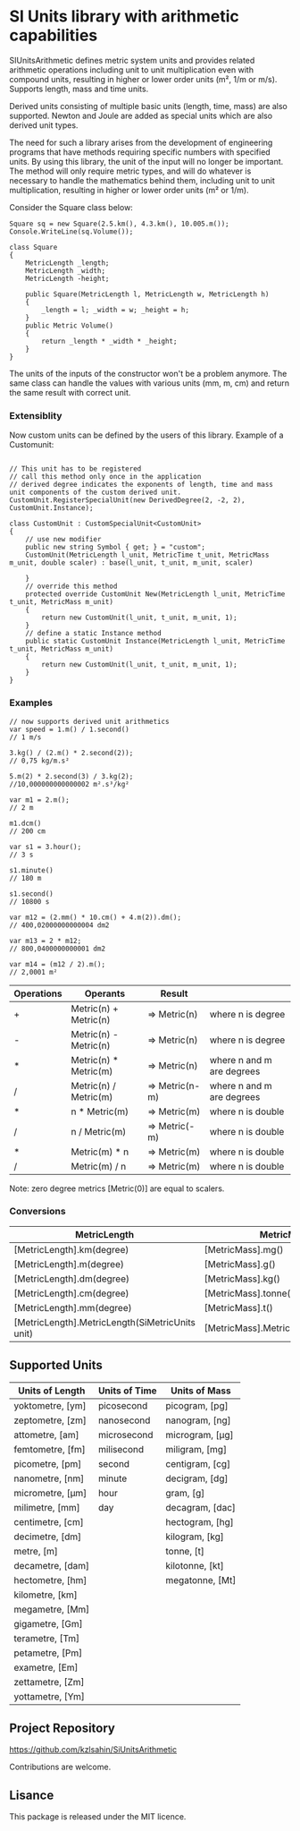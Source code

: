 ﻿# **SI Units library with arithmetic capabilities**

SIUnitsArithmetic defines metric system units and provides related arithmetic operations including unit to unit multiplication even with compound units, resulting in higher or lower order units (m², 1/m or m/s).
Supports length, mass and time units.

Derived units consisting of multiple basic units (length, time, mass) are also supported.
Newton and Joule are added as special units which are also derived unit types.

The need for such a library arises from the development of engineering programs that have methods requiring specific numbers with specified units.
 By using this library, the unit of the input will no longer be important. 
 The method will only require metric types, and will do whatever is necessary to handle the mathematics behind them, 
 including unit to unit multiplication, resulting in higher or lower order units (m² or 1/m).

Consider the Square class below:

```
Square sq = new Square(2.5.km(), 4.3.km(), 10.005.m());
Console.WriteLine(sq.Volume());

class Square
{
    MetricLength _length;
    MetricLength _width;
    MetricLength -height;

    public Square(MetricLength l, MetricLength w, MetricLength h)
    {
        _length = l; _width = w; _height = h;
    }
    public Metric Volume()
    {
        return _length * _width * _height;
    }
}
```

The units of the inputs of the constructor won't be a problem anymore.
The same class can handle the values with various units (mm, m, cm) and return the same result with correct unit.

### Extensiblity

Now custom units can be defined by the users of this library. Example of a Customunit:

```

// This unit has to be registered
// call this method only once in the application
// derived degree indicates the exponents of length, time and mass unit components of the custom derived unit.
CustomUnit.RegisterSpecialUnit(new DerivedDegree(2, -2, 2), CustomUnit.Instance);

class CustomUnit : CustomSpecialUnit<CustomUnit>
{
    // use new modifier
    public new string Symbol { get; } = "custom";
    CustomUnit(MetricLength l_unit, MetricTime t_unit, MetricMass m_unit, double scaler) : base(l_unit, t_unit, m_unit, scaler)
    
    }
    // override this method
    protected override CustomUnit New(MetricLength l_unit, MetricTime t_unit, MetricMass m_unit)
    {
        return new CustomUnit(l_unit, t_unit, m_unit, 1);
    }
    // define a static Instance method
    public static CustomUnit Instance(MetricLength l_unit, MetricTime t_unit, MetricMass m_unit)
    {
        return new CustomUnit(l_unit, t_unit, m_unit, 1);
    }
}
```
### **Examples**

```
// now supports derived unit arithmetics
var speed = 1.m() / 1.second()
// 1 m/s

3.kg() / (2.m() * 2.second(2));
// 0,75 kg/m.s²

5.m(2) * 2.second(3) / 3.kg(2);
//10,000000000000002 m².s³/kg²

var m1 = 2.m();
// 2 m

m1.dcm()
// 200 cm

var s1 = 3.hour();
// 3 s

s1.minute()
// 180 m

s1.second()
// 10800 s

var m12 = (2.mm() * 10.cm() + 4.m(2)).dm();
// 400,02000000000004 dm2

var m13 = 2 * m12;
// 800,0400000000001 dm2

var m14 = (m12 / 2).m();
// 2,0001 m²

```



| Operations      |  Operants      |  Result  |          |
|-----------------|----------------|----------|----------|
| + |Metric(n) + Metric(n)   |=> Metric(n)   |where n is degree         | 
| - |Metric(n) - Metric(n)   |=> Metric(n)   |where n is degree          | 
| * |Metric(n) * Metric(m)   |=> Metric(n)   |where n and m are degrees | 
| / |Metric(n) / Metric(m)   |=> Metric(n-m) |where n and m are degrees | 
| * |n * Metric(m)           |=> Metric(m)   |where n is double         | 
| / |n / Metric(m)           |=> Metric(-m)  |where n is double         | 
| * |Metric(m) * n           |=> Metric(m)   |where n is double         | 
| / |Metric(m) / n           |=> Metric(m)   |where n is double         | 

Note: zero degree metrics [Metric(0)] are equal to scalers.

### **Conversions**

| MetricLength  | MetricMass | MetricTime |
|--------------|-------------|------------|
|[MetricLength].km(degree)|[MetricMass].mg()|[MetricTime].msec()|
|[MetricLength].m(degree)|[MetricMass].g()|[MetricTime].milisecond()|
|[MetricLength].dm(degree)|[MetricMass].kg()|[MetricTime].second()|
|[MetricLength].cm(degree)|[MetricMass].tonne()|[MetricTime].minute()|
|[MetricLength].mm(degree)|[MetricMass].t()|[MetricTime].hour()|
|[MetricLength].MetricLength(SiMetricUnits unit)|[MetricMass].MetricMass(SiMassUnit)|[MetricTime].MetricTime()|


## **Supported Units**

| Units of Length |Units of Time|Units of Mass
|--------------------|-----------------|------------     |
|yoktometre, [ym]   | picosecond       | picogram, [pg]  |
| zeptometre, [zm]  | nanosecond       | nanogram, [ng]  |
| attometre, [am]   | microsecond      | microgram, [µg] |
| femtometre, [fm]  | milisecond       | miligram, [mg]  |
| picometre, [pm]   | second           | centigram, [cg] |
| nanometre, [nm]   | minute           | decigram, [dg]  |
| micrometre, [µm]  | hour             | gram, [g]       |
| milimetre, [mm]   | day              | decagram, [dac] |
| centimetre, [cm]  |                  | hectogram, [hg] |
| decimetre, [dm]   |                  | kilogram, [kg]  |
| metre, [m]        |                  | tonne, [t]      |
| decametre, [dam]  |                  | kilotonne, [kt] |
| hectometre, [hm]  |                  | megatonne, [Mt] |
| kilometre, [km]   |                  |                 |
| megametre, [Mm]   |                  |                 |
| gigametre, [Gm]   |                  |                 |
| terametre, [Tm]   |                  |                 |
| petametre, [Pm]   |                  |                 |
| exametre, [Em]    |                  |                 |
| zettametre, [Zm]  |                  |                 |
| yottametre, [Ym]  |                  |                 |




## **Project Repository**

https://github.com/kzlsahin/SiUnitsArithmetic

Contributions are welcome.

## **Lisance**

This package is released under the MIT licence.

